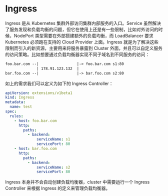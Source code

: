 # Ingress

Ingress 是从 Kubernetes 集群外部访问集群内部服务的入口。Service 虽然解决了服务发现和负载均衡的问题，但它在使用上还是有一些限制，比如对外访问的时候，NodePort 类型需要在外部搭建额外的负载均衡，而 LoadBalancer 要求 Kubernetes 必须跑在支持的 Cloud Provider 上面。Ingress 就是为了解决这些限制而引入的新资源，主要用来将服务暴露到 Cluster 外面，并且可以自定义服务的访问策略。比如想要通过负载均衡器实现不同子域名到不同服务的访问：

```xml
foo.bar.com --|                 |-> foo.bar.com s1:80
              | 178.91.123.132  |
bar.foo.com --|                 |-> bar.foo.com s2:80
```

如上的需求我们可以定义为如下的 Ingress Controller：

```yml
apiVersion: extensions/v1beta1
kind: Ingress
metadata:
  name: test
spec:
  rules:
    - host: foo.bar.com
      http:
        paths:
          - backend:
              serviceName: s1
              servicePort: 80
    - host: bar.foo.com
      http:
        paths:
          - backend:
              serviceName: s2
              servicePort: 80
```

Ingress 本身并不会自动创建负载均衡器，cluster 中需要运行一个 Ingress Controller 来根据 Ingress 的定义来管理负载均衡器。
